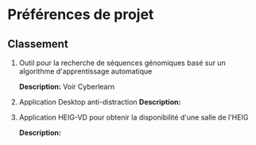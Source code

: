 # Préférences de projet



## Classement

1. Outil pour la recherche de séquences génomiques basé sur un algorithme d'apprentissage automatique

   **Description:** Voir Cyberlearn

2. Application Desktop anti-distraction 
   **Description:**

3. Application HEIG-VD pour obtenir la disponibilité d'une salle de l'HEIG

   **Description:**



